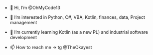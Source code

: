 - 👋 Hi, I’m @OhMyCode13

- 👀 I’m interested in Python, C#, VBA, Kotlin, finances, data, Project management

- 🌱 I’m currently learning Kotlin (as a new PL) and industrial software development 

- 📫 How to reach me -> tg @TheOkayest

<!---
OhMyCode13/OhMyCode13 is a ✨ special ✨ repository because its `README.md` (this file) appears on your GitHub profile.
You can click the Preview link to take a look at your changes.
--->
